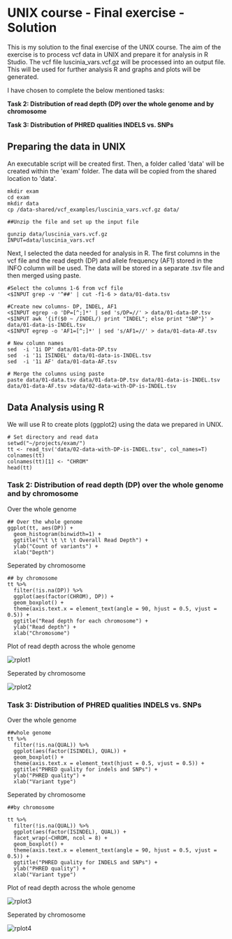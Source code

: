# UNIX course - Final exercise - Solution

This is my solution to the final exercise of the UNIX course. The aim of the exercise is to process vcf data in UNIX and prepare it for analysis in R Studio. The vcf file luscinia_vars.vcf.gz will be processed into an output file. This will be used for further analysis R and graphs and plots will be generated.

I have chosen to complete the below mentioned tasks:

**Task 2: Distribution of read depth (DP) over the whole genome and by chromosome**

**Task 3: Distribution of PHRED qualities INDELS vs. SNPs**

## Preparing the data in UNIX

An executable script will be created first. Then, a folder called 'data' will be created within the 'exam' folder. The data will be copied from the shared location to 'data'.

```
mkdir exam
cd exam
mkdir data
cp /data-shared/vcf_examples/luscinia_vars.vcf.gz data/ 
```

```
##Unzip the file and set up the input file

gunzip data/luscinia_vars.vcf.gz
INPUT=data/luscinia_vars.vcf 
```
Next, I selected the data needed for analysis in R. The first columns in the vcf file and the read depth (DP) and allele frequency (AF1) stored in the INFO column will be used. The data will be stored in a separate .tsv file and then merged using paste.

```
#Select the columns 1-6 from vcf file
<$INPUT grep -v '^##' | cut -f1-6 > data/01-data.tsv

#Create new columns- DP, INDEL, AF1
<$INPUT egrep -o 'DP=[^;]*' | sed 's/DP=//' > data/01-data-DP.tsv
<$INPUT awk '{if($0 ~ /INDEL/) print "INDEL"; else print "SNP"}' > data/01-data-is-INDEL.tsv
<$INPUT egrep -o 'AF1=[^;]*' | sed 's/AF1=//' > data/01-data-AF.tsv

# New column names
sed  -i '1i DP' data/01-data-DP.tsv
sed  -i '1i ISINDEL' data/01-data-is-INDEL.tsv
sed  -i '1i AF' data/01-data-AF.tsv

# Merge the columns using paste
paste data/01-data.tsv data/01-data-DP.tsv data/01-data-is-INDEL.tsv data/01-data-AF.tsv >data/02-data-with-DP-is-INDEL.tsv
```

## Data Analysis using R

We will use R to create plots (ggplot2) using the data we prepared in UNIX.
```
# Set directory and read data
setwd("~/projects/exam/")
tt <- read_tsv('data/02-data-with-DP-is-INDEL.tsv', col_names=T) 
colnames(tt)
colnames(tt)[1] <- "CHROM"
head(tt)
```

### Task 2: Distribution of read depth (DP) over the whole genome and by chromosome

Over the whole genome
```
## Over the whole genome
ggplot(tt, aes(DP)) +
  geom_histogram(binwidth=1) +
  ggtitle("\t \t \t \t Overall Read Depth") +
  ylab("Count of variants") +
  xlab("Depth")
```  
Seperated by chromosome
```
## by chromosome
tt %>% 
  filter(!is.na(DP)) %>% 
  ggplot(aes(factor(CHROM), DP)) + 
  geom_boxplot() + 
  theme(axis.text.x = element_text(angle = 90, hjust = 0.5, vjust = 0.5)) +
  ggtitle("Read depth for each chromosome") +
  ylab("Read depth") +
  xlab("Chromosome")
```
Plot of read depth across the whole genome

![rplot1](https://user-images.githubusercontent.com/58308612/147478614-a84d3f3b-b215-4aae-86f6-1ed81b21add0.png)

Seperated by chromosome

![rplot2](https://user-images.githubusercontent.com/58308612/147478766-5ae4575e-a026-45d3-acee-12576f00cb39.png)

### Task 3: Distribution of PHRED qualities INDELS vs. SNPs

Over the whole genome
```
##whole genome
tt %>% 
  filter(!is.na(QUAL)) %>% 
  ggplot(aes(factor(ISINDEL), QUAL)) + 
  geom_boxplot() + 
  theme(axis.text.x = element_text(hjust = 0.5, vjust = 0.5)) +
  ggtitle("PHRED quality for indels and SNPs") +
  ylab("PHRED quality") +
  xlab("Variant type")
```
Seperated by chromosome
```
##by chromosome

tt %>% 
  filter(!is.na(QUAL)) %>% 
  ggplot(aes(factor(ISINDEL), QUAL)) + 
  facet_wrap(~CHROM, ncol = 8) +
  geom_boxplot() + 
  theme(axis.text.x = element_text(angle = 90, hjust = 0.5, vjust = 0.5)) +
  ggtitle("PHRED quality for INDELS and SNPs") +
  ylab("PHRED quality") +
  xlab("Variant type")
```
Plot of read depth across the whole genome

![rplot3](https://user-images.githubusercontent.com/58308612/147479561-edb9fbc5-b8d3-4ffe-912f-2220ddba5a0a.png)

Seperated by chromosome

![rplot4](https://user-images.githubusercontent.com/58308612/147479579-9a792dea-a60f-4fab-886b-94e33b954c17.png)



